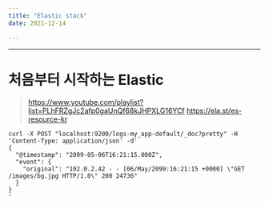 ```yaml
---
title: "Elastic stack"
date: 2021-12-14

---
```


---------------------------------------  
# 처음부터 시작하는 Elastic
> https://www.youtube.com/playlist?list=PLhFRZgJc2afp0gaUnQf68kJHPXLG16YCf
https://ela.st/es-resource-kr  

```
curl -X POST "localhost:9200/logs-my_app-default/_doc?pretty" -H 'Content-Type: application/json' -d'
{
  "@timestamp": "2099-05-06T16:21:15.000Z",
  "event": {
    "original": "192.0.2.42 - - [06/May/2099:16:21:15 +0000] \"GET /images/bg.jpg HTTP/1.0\" 200 24736"
  }
}
'
```

